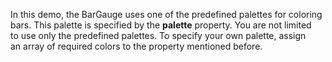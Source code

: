 In&nbsp;this demo, the BarGauge uses one of&nbsp;the predefined palettes for coloring bars. This palette is&nbsp;specified by&nbsp;the **palette** property. You are not limited to&nbsp;use only the predefined palettes. To&nbsp;specify your own palette, assign an&nbsp;array of&nbsp;required colors to&nbsp;the property mentioned before.